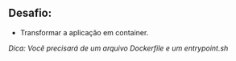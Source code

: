 ## Desafio:

- Transformar a aplicação em container.


*Dica: Você precisará de um arquivo Dockerfile e um entrypoint.sh*